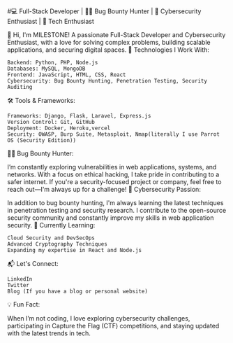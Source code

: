 #💻 Full-Stack Developer | 🕵️‍♂️ Bug Bounty Hunter | 🔐 Cybersecurity Enthusiast | 🚀 Tech Enthusiast

👋 Hi, I'm MILESTONE!
A passionate Full-Stack Developer and Cybersecurity Enthusiast, with a love for solving complex problems, building scalable applications, and securing digital spaces.
🚀 Technologies I Work With:

    Backend: Python, PHP, Node.js
    Databases: MySQL, MongoDB
    Frontend: JavaScript, HTML, CSS, React
    Cybersecurity: Bug Bounty Hunting, Penetration Testing, Security Auditing

🛠️ Tools & Frameworks:

    Frameworks: Django, Flask, Laravel, Express.js
    Version Control: Git, GitHub
    Deployment: Docker, Heroku,vercel
    Security: OWASP, Burp Suite, Metasploit, Nmap(literally I use Parrot OS (Security Edition))

🕵️‍♂️ Bug Bounty Hunter:

I’m constantly exploring vulnerabilities in web applications, systems, and networks. With a focus on ethical hacking, I take pride in contributing to a safer internet. If you're a security-focused project or company, feel free to reach out—I'm always up for a challenge!
🔐 Cybersecurity Passion:

In addition to bug bounty hunting, I'm always learning the latest techniques in penetration testing and security research. I contribute to the open-source security community and constantly improve my skills in web application security.
🌱 Currently Learning:

    Cloud Security and DevSecOps
    Advanced Cryptography Techniques
    Expanding my expertise in React and Node.js

📬 Let's Connect:

    LinkedIn
    Twitter
    Blog (If you have a blog or personal website)

💡 Fun Fact:

When I’m not coding, I love exploring cybersecurity challenges, participating in Capture the Flag (CTF) competitions, and staying updated with the latest trends in tech.

